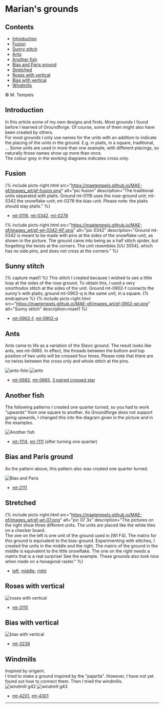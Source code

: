 # Marian's grounds

## Contents
* [Introduction](#introduction)
* [Fusion](#fusion)
* [Sunny stitch](#sunny-stitch)
* [Ants](#ants)
* [Another fish](#another-fish)
* [Bias and Paris ground](#bias-and-paris-ground)
* [Stretched](#stretched)
* [Roses with vertical](#roses-with-vertical)
* [Bias with vertical](#bias-with-vertical)
* [Windmills](#windmills)

&copy; M. Tempels

## Introduction
In this article some of my own designs and finds. Most grounds I found before I learned of Groundforge. Of course, some of them might also have been created by others.   
For most grounds I only use names for the units with an addition to indicate the placing of the units in the ground. E.g. in plaits, in a square, traditional, ... Some units are used in more than one example, with different placings, so naturally those names show up more than once.   
The colour grey in the working diagrams indicates <span class="stch">cross only</span>.

## Fusion
{% include picts-right.html
  src="https://maetempels.github.io/MAE-gf/images_wt/gf-fusion.png"
  alt="pic fusion"
  description="The traditional units separated with plaits. Ground mt-0116 uses the rose-ground unit; mt-0342 the snowflake-unit;  mt-0278 the bias-unit. Please note: the plaits should stay plaits."
%}

* [mt-0116][T-0116], [mt-0342][T-0342], [mt-0278][T-0278]

{% include picts-right.html
  src="https://maetempels.github.io/MAE-gf/images_wt/gf-wt-0342-KF.png"
  alt="pic 0342"
  description="Ground mt-0342 is meant to be made with pins at the sides of the snowflake-unit, as shown in the picture. The ground came into being as a half stitch spider, but forgetting the twists at the corners. The unit resembles [UU 3054], which has no side pins, and does not cross at the corners."
%}  

## Sunny stitch
{% capture maet1 %}
This stitch I created because I wished to see a little loop at the sides of the rose ground. To obtain this, I used a very onorthodox stitch at the sides of the unit. Ground mt-0902-f connects the sunny's with plaits; ground mt-0902-q is the same unit, in a square.
{% endcapture %}
{% include picts-right.html
  src="https://maetempels.github.io/MAE-gf/images_wt/gf-0902-wt.png"
  alt="Sunny stitch"
  description=maet1
%}
   
* [mt-0902-f][T-0902-f], [mt-0902-q][T-0902-q]

## Ants
Ants came to life as a variation of the Slavic ground. The result looks like ants, see mt-0665. In effect, the threads between the bottom and top position of two units will be <span class="stch">crossed</span> four times. Please note that there are no twists between the <span class="stch">cross only</span> and <span class="stch">whole stitch</span> at the pins.            

![ants-foto][foto-0692] ![ants][pic-0692]            

* [mt-0692][T-0692], [mt-0665][T-0665], [3 paired crossed star][T-3cc]        

## Another fish
The following patterns I created one quarter turned, so you had to work "upwards" from one square to another. As Groundforge does not support going upwards, I changed this into the diagram given in the picture and in the examples.

![Another fish][pic-1111]

* [mt-1114][T-1114], [mt-1111][T-1111] (after turning one quarter)

## Bias and Paris ground
As the pattern above, this pattern also was created one quarter turned.

![Bias and Paris][pic-2111]

* [mt-2111][T-2111]

## Stretched
{% include picts-right.html
  src="https://maetempels.github.io/MAE-gf/images_wt/gf-wt-07.png"
  alt="pic 07 3x"
  description="The pictures on the right show three different units. The units are placed like the white tiles on a checker board. <br> The one on the left is one unit of the ground used in [WI F4]. The matrix for this ground is equivalent to the bias-ground. Experimenting with stitches, I created the units in the middle and the right. The matrix of the ground in the middle is equivalent to the little snowflake. The one on the right needs a matrix that is a real surprise! See the example. These grounds also look nice when made on a hexagonal raster."
%}  

* [left][T-0714], [middle][T-0759], [right][T-0775]

## Roses with vertical
![roses with vertical][pic-g31]
* [mt-3115][T-3115]

## Bias with vertical
![bias with vertical][pic-g32]
* [mt-3238][T-3238]

## Windmills
Inspired by origami.      
I tried to make a ground inspired by the "pajarita". However, I have not yet found out how to connect them. Then I tried the windmills.            
![windmill g42][pic-g42] ![windmill g43][pic-g43]

* [mt-4201][T-4201], [mt-4301][T-4301]

***

[foto-0692]: https://maetempels.github.io/MAE-gf/photos/gf-0692-foto.jpg

[pic-ll]: https://maetempels.github.io/MAE-gf/images_wt/lacelintje.png
[pic-0902]: https://maetempels.github.io/MAE-gf/images_wt/gf-0902-wt.png
[pic-0692]: https://maetempels.github.io/MAE-gf/images_wt/gf-0692.png
[pic-jp-star]: https://maetempels.github.io/MAE-gf/images_wt/jp-star.jpg

[pic-2111]: https://maetempels.github.io/MAE-gf/images_wt/gf-mine1.png
[pic-1111]: https://maetempels.github.io/MAE-gf/images_wt/gf-mine2.png
[pic-g31]: https://maetempels.github.io/MAE-gf/images_wt/gf-wt-g31.png
[pic-g32]: https://maetempels.github.io/MAE-gf/images_wt/gf-wt-g32.png

[pic-0342-KF]: https://maetempels.github.io/MAE-gf/images_wt/gf-wt-0342-KF.png
[pic-g42]:https://maetempels.github.io/MAE-gf/images_wt/G42.png
[pic-g43]: https://maetempels.github.io/MAE-gf/images_wt/G43.png


[LLLL]: https://d-bl.github.io/GroundForge/index.html?m=5831%0A-4-7%3Bbricks%3B24%3B5%3B0%3B0&s1=ctct%20D1%3Dctctctct%20B1%3Dctctctct

[G-0902-f]: https://d-bl.github.io/GroundForge/index.html?m=5831%0A-4-7%3Bbricks%3B16%3B16%3B0%3B0&s1=A1%3Dctctc%20C1%3Dctctc%20D2%3Dcrcllcrc%20B2%3Dclcrrclc%20D1%3Dctctctctc%20B1%3Dctctctctc

[G-0902-q]: https://d-bl.github.io/GroundForge/index.html?m=586-21%0A-48317%0A5-4-7-%0A%3Bbricks%3B16%3B16%3B0%3B0&s1=ctcttt%20F3%3Dctctc%20F2%3Dctctc%20E1%3Dcrcllcrc%20A1%3Dclcrrclc%20E3%3Dc%20A3%3Dc%20E2%3Dcttt%20A2%3Dcttt

[G-0692]: https://d-bl.github.io/GroundForge/index.html?m=5831%0A-4-7%3Bbricks%3B24%3B24%3B0%3B0&s1=c%20A1%3Dcctct%20C1%3Dtctcc

[G-0665]: https://d-bl.github.io/GroundForge/index.html?m=5831%0A-4-7%3Bbricks%3B24%3B24%3B0%3B0&s1=c%20A1%3Dtctctc%20C1%3Dctctct

[G-3cc]: https://d-bl.github.io/GroundForge/index.html?m=5831%0A-4-7%3Bbricks%3B24%3B24%3B0%3B0&s1=c%20A1%3Dctct%20C1%3Dtctc%20D1%3Dcc%20B1%3Dcc

[G-1114]: https://d-bl.github.io/GroundForge/index.html?m=8325%0A6-76%0A1563%0A224-%3Bchecker%3B24%3B24%3B0%3B0&s1=ctc%20C1%3Dtctc%20C3%3Dtctc%20A1%3Dctct%20A3%3Dctct%20B2%3Drcl%20D4%3Dlcr

[G-1111]: https://d-bl.github.io/GroundForge/index.html?m=8325%0A6-76%0A1563%0A224-%3Bchecker%3B24%3B24%3B0%3B0&s1=ct%20B3%3Dctct%20A4%3Dctct%20C4%3Dctct%20B1%3Dctct%20D1%3Dctct%20C2%3Dctct%20A2%3Dctct%20D3%3Dctct

[G-2111]: https://d-bl.github.io/GroundForge/index.html?m=-7-4--%0AB831C-%0A66-225%3Bbricks%3B24%3B24%3B0%3B0&s1=ct%20E3%3Dctct%20D1%3Dctct%20C2%3Dctct%20F1%3Dctct%20A2%3Dctct%20A3%3Dctct%20C3%3Dctct%20B1%3Dctct

[G-0116]: https://d-bl.github.io/GroundForge/index.html?m=5831%0A-4-7%3Bbricks%3B24%3B24%3B0%3B0&s1=D1%3Dctctctctctc%20B1%3Dctctctctctc%20A1%3Dctctc%20D2%3Dctc%20B2%3Dctc%20C1%3Dctctc

[G-0278]: https://d-bl.github.io/GroundForge/index.html?m=8-48%0A8314%3Bbricks%3B16%3B16%3B0%3B0&s1=ctctctctc%20D2%3Dctct%20A1%3Dctc%20B1%3Dc%20C1%3Dctc%20B2%3Dtctc

[G-0342]: https://d-bl.github.io/GroundForge/index.html?m=--B-C---%0A-E-5-O-K%0A5-----5-%0A-------5%3Bbricks%3B24%3B24%3B0%3B0&s1=ct%20H4%3Dctctctctc%20D4%3Dctctctctc%20B2%3Dctct%20A3%3Dcr%20C3%3Dcl%20B4%3Dc

[G-0775]: https://d-bl.github.io/GroundForge/index.html?m=83A4%0A48--%0A48D-%0A-48-%0A%3Bbricks%3B24%3B24%3B0%3B0&s1=ctc%20A4%3Dctcl%20A2%3Drctc%20C3%3Dtctct

[G-3115]: https://d-bl.github.io/GroundForge/index.html?m=-5--%20%20B-C3%20%207-4-%20%208-15%3Bchecker%3B24%3B24%3B0%3B0&s1=c%20D4%3Dtctctc%20D2%3Dctctct%20C1%3DA1%3Dctc%20B3%3Dtctct

[G-3238]: https://d-bl.github.io/GroundForge/index.html?m=-C-B%20%20--5-%20%20-B8D%20%20--4-%20%20-B-C%20%205---%3Bchecker%3B24%3B24%3B0%3B0&s1=A4%3Dtctc%20C1%3Dctctc%20B1%3DD1%3DC6%3DC2%3DB3%3DD3%3Dctc%20B5%3DD5%3Dttctc

[G-4301]: https://d-bl.github.io/GroundForge/index.html?m=5-5-5-7-%20%20-215-5-5%20%2058886-5-%20%20-114-5-5%3Bbricks%3B16%3B16%3B0%3B0&s1=ctct%20A3%3DC1%3DH4%3DA4%3DB4%3DD1%3DE1%3DF1%3DG1%3DD2%3DE2%3DF2%3DE3%3Dctc

[G-4201]: https://d-bl.github.io/GroundForge/index.html?m=15-7-2%20%20886-58%20%2014-5-1%3Bbricks%3B16%3B16%3B0%3B0&s1=ctc%20F1%3Dtctc%20A3%3Dlctcl%20E3%3Drctcr%20C2%3Dctct%20E2%3Dlctc%20A2%3Drctc%20B1%3Dctcl%20D1%3Dctcr

[T-0116]: https://d-bl.github.io/GroundForge/tiles?patchWidth=12&patchHeight=12&a1=ctctc&b1=ctctctctc&c1=ctctc&d1=ctctctctc&b2=ctc&d2=ctc&tile=5831,-4-7&footsideStitch=ctctt&tileStitch=ctc&headsideStitch=ctctt&shiftColsSW=-2&shiftRowsSW=2&shiftColsSE=2&shiftRowsSE=2

[T-0278]: https://d-bl.github.io/GroundForge/tiles?patchWidth=16&patchHeight=16&a1=ctc&c1=ctc&d1=c&a2=ctctctctc&b2=ctct&c2=ctctctctc&d2=tctc&tile=8-48,8314&footsideStitch=ctctt&tileStitch=ct&headsideStitch=ctctt&shiftColsSW=-2&shiftRowsSW=2&shiftColsSE=2&shiftRowsSE=2

[T-0342]: https://d-bl.github.io/GroundForge/tiles?patchWidth=16&patchHeight=16&c1=cr&e1=cl&b2=ctctctctc&d2=c&f2=ctctctctc&h2=ct&a3=ct&g3=ct&h4=ctct&tile=--B-C---,-E-5-O-K,5-----5-,-------5&footsideStitch=ctctt&tileStitch=ct&headsideStitch=ctctt&shiftColsSW=-4&shiftRowsSW=4&shiftColsSE=4&shiftRowsSE=4

[T-0665]: https://d-bl.github.io/GroundForge/tiles?patchWidth=12&patchHeight=16&a1=ctctct&b1=c&c1=tctctc&d1=c&b2=c&d2=c&tile=5831,-4-7&footsideStitch=ctctt&tileStitch=c&headsideStitch=ctctt&shiftColsSW=-2&shiftRowsSW=2&shiftColsSE=2&shiftRowsSE=2

[T-0692]: https://d-bl.github.io/GroundForge/tiles?patchWidth=12&patchHeight=16&a1=tctcc&b1=c&c1=cctct&d1=c&b2=c&d2=c&tile=5831,-4-7&footsideStitch=ctctt&tileStitch=c&headsideStitch=ctctt&shiftColsSW=-2&shiftRowsSW=2&shiftColsSE=2&shiftRowsSE=2

[T-0775]: https://d-bl.github.io/GroundForge/tiles?patchWidth=12&patchHeight=12&a1=ctc&b1=ctc&c1=tctct&d1=ctc&a2=ctcl&b2=ctc&a3=ctc&b3=ctc&c3=ctc&b4=ctc&c4=rctc&tile=83A4,48--,48D-,-48-&footsideStitch=ctctt&tileStitch=ctc&headsideStitch=ctctt&shiftColsSW=-2&shiftRowsSW=4&shiftColsSE=2&shiftRowsSE=4

[T-0902-f]: https://d-bl.github.io/GroundForge/tiles?patchWidth=12&patchHeight=12&a1=ctctc&b1=ctctctctc&c1=ctctc&d1=ctctctctc&b2=crcllcrc&d2=clcrrclc&tile=5831,-4-7&footsideStitch=ctctt&tileStitch=ct&headsideStitch=ctctt&shiftColsSW=-2&shiftRowsSW=2&shiftColsSE=2&shiftRowsSE=2

[T-0902-q]: https://d-bl.github.io/GroundForge/tiles?patchWidth=12&patchHeight=12&a1=ctctc&b1=cttt&c1=ctcttt&e1=ctcttt&f1=cttt&b2=ctcttt&c2=c&d2=ctctc&e2=c&f2=ctcttt&a3=ctcttt&c3=crcllcrc&e3=clcrrclc&tile=586-21,-48317,5-4-7-&footsideStitch=ctctt&tileStitch=ct&headsideStitch=ctctt&shiftColsSW=-3&shiftRowsSW=3&shiftColsSE=3&shiftRowsSE=3

[T-1111]: https://d-bl.github.io/GroundForge/tiles?patchWidth=12&patchHeight=12&a1=ct&b1=ctct&c1=ct&d1=ct&a2=ctct&c2=ctct&d2=ct&a3=ct&b3=ctct&c3=ct&d3=ctct&a4=ct&b4=ct&c4=ctct&tile=8325,6-76,1563,224-&footsideStitch=ctctt&tileStitch=ct&headsideStitch=ctctt&shiftColsSW=0&shiftRowsSW=4&shiftColsSE=4&shiftRowsSE=4

[T-1114]: https://d-bl.github.io/GroundForge/tiles?patchWidth=12&patchHeight=12&a1=ctct&b1=ctc&c1=tctc&d1=ctc&a2=lctc&c2=ctcr&d2=c&a3=ctct&b3=ctc&c3=tctc&d3=ctc&a4=ctc&b4=c&c4=ctcl&tile=8325,6-76,1563,224-&footsideStitch=ctctt&tileStitch=ctc&headsideStitch=ctctt&shiftColsSW=0&shiftRowsSW=4&shiftColsSE=4&shiftRowsSE=4

[T-2111]: https://d-bl.github.io/GroundForge/tiles?patchWidth=12&patchHeight=12&b1=ctct&d1=ctct&a2=ctct&b2=ct&c2=ctct&d2=ct&e2=ctct&a3=ct&b3=ctct&d3=ctct&e3=ct&f3=ctct&tile=-7-4--,B831C-,66-225&footsideStitch=ctctt&tileStitch=ct&headsideStitch=ctctt&shiftColsSW=-3&shiftRowsSW=3&shiftColsSE=3&shiftRowsSE=3

[T-3115]: https://d-bl.github.io/GroundForge/tiles?patchWidth=12&patchHeight=16&b1=tctct&a2=c&c2=c&d2=tctctc&a3=ctc&c3=ctc&a4=c&c4=c&d4=ctctct&tile=-5--,B-C3,7-4-,8-15&footsideStitch=ctctt&tileStitch=c&headsideStitch=ctctt&shiftColsSW=0&shiftRowsSW=4&shiftColsSE=4&shiftRowsSE=4

[T-3238]: https://d-bl.github.io/GroundForge/tiles?patchWidth=12&patchHeight=20&b1=ctc&c1=ctc&d1=ctc&b2=ctc&c2=ctctc&d2=ctc&b3=ctcr&c3=ctc&d3=ctcl&a4=ttctctt&tile=-C3B,-488,-148,5---&footsideStitch=ctctt&tileStitch=ctc&headsideStitch=ctctt&shiftColsSW=0&shiftRowsSW=4&shiftColsSE=4&shiftRowsSE=4

[T-3cc]: https://d-bl.github.io/GroundForge/tiles?patchWidth=12&patchHeight=16&a1=tctc&b1=cc&c1=ctct&d1=cc&b2=c&d2=c&tile=5831,-4-7&footsideStitch=ctctt&tileStitch=c&headsideStitch=ctctt&shiftColsSW=-2&shiftRowsSW=2&shiftColsSE=2&shiftRowsSE=2

[T-4201]: https://d-bl.github.io/GroundForge/tiles?patchWidth=12&patchHeight=12&a1=ctc&b1=ctc&d1=ctctt&f1=ctc&a2=ctc&b2=ctc&c2=ctcrr&e2=ctcll&f2=ctc&a3=ctc&b3=ctcrr&d3=ctc&f3=ctcll&tile=15-7-2,886-58,14-5-1&footsideStitch=ctctt&tileStitch=ctc&headsideStitch=ctctt&shiftColsSW=-3&shiftRowsSW=3&shiftColsSE=3&shiftRowsSE=3

[T-4301]: https://d-bl.github.io/GroundForge/tiles?patchWidth=12&patchHeight=12&a1=ctct&c1=ctc&e1=ctct&g1=ctct&b2=ctc&c2=ctc&d2=ctc&f2=ctct&h2=ctct&a3=ctcl&b3=ctc&c3=ctc&d3=ctc&e3=ctcr&g3=ctct&b4=ctc&c4=ctc&d4=ctc&f4=ctct&h4=ctct&tile=5-5-5-7-,-215-5-5,58886-5-,-114-5-5&footsideStitch=ctctt&tileStitch=ctct&headsideStitch=ctctt&shiftColsSW=-4&shiftRowsSW=4&shiftColsSE=4&shiftRowsSE=4

[T-0714]: https://d-bl.github.io/GroundForge/tiles?patchWidth=12&patchHeight=20&a1=ctctctc&b1=tct&c1=ctctctc&b2=ctc&a3=ctc&c3=ctc&d4=ctc&tile=B8D-,-4--,B-C-,---5&footsideStitch=ctctt&tileStitch=ctc&headsideStitch=ctctt&shiftColsSW=-2&shiftRowsSW=4&shiftColsSE=2&shiftRowsSE=4

[T-0759]: https://d-bl.github.io/GroundForge/tiles?patchWidth=12&patchHeight=20&b1=ctc&a2=ctctctc&c2=tct&b3=ctc&a4=tct&c4=ctctctc&b5=ctc&a6=ctc&c6=ctc&tile=-5--,B-C-,-5--,B-C-,-5--,B-C-&footsideStitch=ctctt&tileStitch=ctc&headsideStitch=ctctt&shiftColsSW=-2&shiftRowsSW=6&shiftColsSE=2&shiftRowsSE=6


